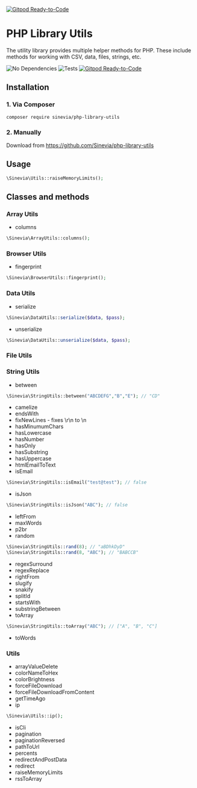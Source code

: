 [![Gitpod Ready-to-Code](https://img.shields.io/badge/Gitpod-Ready--to--Code-blue?logo=gitpod)](https://gitpod.io/#https://github.com/Sinevia/php-library-utils) 

# PHP Library Utils

The utility library provides multiple helper methods for PHP. These include methods for working with CSV, data, files, strings, etc.

![No Dependencies](https://img.shields.io/badge/no-dependencies-success.svg)
![Tests](https://github.com/Sinevia/php-library-utils/workflows/Tests/badge.svg)
[![Gitpod Ready-to-Code](https://img.shields.io/badge/Gitpod-Ready--to--Code-blue?logo=gitpod)](https://gitpod.io/#https://github.com/sinevia/php-library-utils) 

## Installation ##

### 1. Via Composer ###

```
composer require sinevia/php-library-utils
```

### 2. Manually ###

Download from https://github.com/Sinevia/php-library-utils

## Usage ##

```php
\Sinevia\Utils::raiseMemoryLimits();
```

## Classes and methods ##

### Array Utils ###

- columns
```php
\Sinevia\ArrayUtils::columns();
```

### Browser Utils ###

- fingerprint
```php
\Sinevia\BrowserUtils::fingerprint();
```

### Data Utils ###

- serialize
```php
\Sinevia\DataUtils::serialize($data, $pass);
```

- unserialize
```php
\Sinevia\DataUtils::unserialize($data, $pass);
```

### File Utils ###

### String Utils ###
- between
```php
\Sinevia\StringUtils::between("ABCDEFG","B","E"); // "CD"
```
- camelize
- endsWith
- fixNewLines - fixes \r\n to \n
- hasMinumumChars
- hasLowercase
- hasNumber
- hasOnly
- hasSubstring
- hasUppercase
- htmlEmailToText
- isEmail
```php
\Sinevia\StringUtils::isEmail("test@test"); // false
```
- isJson
```php
\Sinevia\StringUtils::isJson("ABC"); // false
```
- leftFrom
- maxWords
- p2br
- random
```php
\Sinevia\StringUtils::rand(8); // "aBDhkDyD"
\Sinevia\StringUtils::rand(8, "ABC"); // "BABCCB"
```
- regexSurround
- regexReplace
- rightFrom
- slugify
- snakify
- splitId
- startsWith
- substringBetween
- toArray
```php
\Sinevia\StringUtils::toArray("ABC"); // ["A", "B", "C"]
```
- toWords

### Utils ###
- arrayValueDelete
- colorNameToHex
- colorBrightness
- forceFileDownload
- forceFileDownloadFromContent
- getTimeAgo
- ip
```php
\Sinevia\Utils::ip();
```
- isCli
- pagination
- paginationReversed
- pathToUrl
- percents
- redirectAndPostData
- redirect
- raiseMemoryLimits
- rssToArray